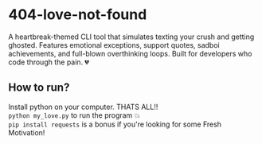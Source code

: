 # 404-love-not-found
A heartbreak-themed CLI tool that simulates texting your crush and getting ghosted. Features emotional exceptions, support quotes, sadboi achievements, and full-blown overthinking loops. Built for developers who code through the pain. 💔

## How to run?
Install python on your computer. THATS ALL!!
<br>
`python my_love.py` to run the program 💥
<br>
`pip install requests` is a bonus if you're looking for some Fresh Motivation! 
